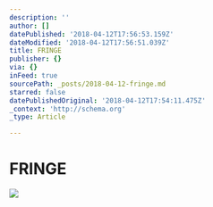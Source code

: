 ```yaml
---
description: ''
author: []
datePublished: '2018-04-12T17:56:53.159Z'
dateModified: '2018-04-12T17:56:51.039Z'
title: FRINGE
publisher: {}
via: {}
inFeed: true
sourcePath: _posts/2018-04-12-fringe.md
starred: false
datePublishedOriginal: '2018-04-12T17:54:11.475Z'
_context: 'http://schema.org'
_type: Article

---
```

# FRINGE
![](https://the-grid-user-content.s3-us-west-2.amazonaws.com/f63d08e9-ee58-4f2c-9c0b-3480aec05aed.jpg)